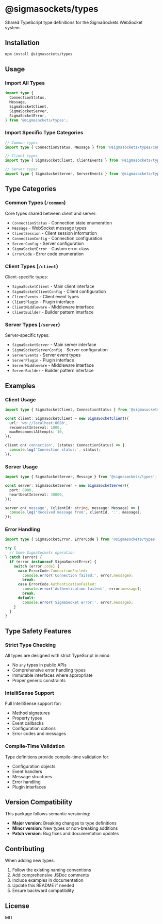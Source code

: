 # @sigmasockets/types

Shared TypeScript type definitions for the SigmaSockets WebSocket system.

## Installation

```bash
npm install @sigmasockets/types
```

## Usage

### Import All Types

```typescript
import type {
  ConnectionStatus,
  Message,
  SigmaSocketClient,
  SigmaSocketServer,
  SigmaSocketError,
} from '@sigmasockets/types';
```

### Import Specific Type Categories

```typescript
// Common types
import type { ConnectionStatus, Message } from '@sigmasockets/types/common';

// Client types
import type { SigmaSocketClient, ClientEvents } from '@sigmasockets/types/client';

// Server types
import type { SigmaSocketServer, ServerEvents } from '@sigmasockets/types/server';
```

## Type Categories

### Common Types (`/common`)

Core types shared between client and server:

- `ConnectionStatus` - Connection state enumeration
- `Message` - WebSocket message types
- `ClientSession` - Client session information
- `ConnectionConfig` - Connection configuration
- `ServerConfig` - Server configuration
- `SigmaSocketError` - Custom error class
- `ErrorCode` - Error code enumeration

### Client Types (`/client`)

Client-specific types:

- `SigmaSocketClient` - Main client interface
- `SigmaSocketClientConfig` - Client configuration
- `ClientEvents` - Client event types
- `ClientPlugin` - Plugin interface
- `ClientMiddleware` - Middleware interface
- `ClientBuilder` - Builder pattern interface

### Server Types (`/server`)

Server-specific types:

- `SigmaSocketServer` - Main server interface
- `SigmaSocketServerConfig` - Server configuration
- `ServerEvents` - Server event types
- `ServerPlugin` - Plugin interface
- `ServerMiddleware` - Middleware interface
- `ServerBuilder` - Builder pattern interface

## Examples

### Client Usage

```typescript
import type { SigmaSocketClient, ConnectionStatus } from '@sigmasockets/types';

const client: SigmaSocketClient = new SigmaSocketClient({
  url: 'ws://localhost:8080',
  reconnectInterval: 1000,
  maxReconnectAttempts: 10,
});

client.on('connection', (status: ConnectionStatus) => {
  console.log('Connection status:', status);
});
```

### Server Usage

```typescript
import type { SigmaSocketServer, Message } from '@sigmasockets/types';

const server: SigmaSocketServer = new SigmaSocketServer({
  port: 8080,
  heartbeatInterval: 30000,
});

server.on('message', (clientId: string, message: Message) => {
  console.log('Received message from', clientId, ':', message);
});
```

### Error Handling

```typescript
import type { SigmaSocketError, ErrorCode } from '@sigmasockets/types';

try {
  // Some SigmaSockets operation
} catch (error) {
  if (error instanceof SigmaSocketError) {
    switch (error.code) {
      case ErrorCode.ConnectionFailed:
        console.error('Connection failed:', error.message);
        break;
      case ErrorCode.AuthenticationFailed:
        console.error('Authentication failed:', error.message);
        break;
      default:
        console.error('SigmaSocket error:', error.message);
    }
  }
}
```

## Type Safety Features

### Strict Type Checking

All types are designed with strict TypeScript in mind:

- No `any` types in public APIs
- Comprehensive error handling types
- Immutable interfaces where appropriate
- Proper generic constraints

### IntelliSense Support

Full IntelliSense support for:

- Method signatures
- Property types
- Event callbacks
- Configuration options
- Error codes and messages

### Compile-Time Validation

Type definitions provide compile-time validation for:

- Configuration objects
- Event handlers
- Message structures
- Error handling
- Plugin interfaces

## Version Compatibility

This package follows semantic versioning:

- **Major version**: Breaking changes to type definitions
- **Minor version**: New types or non-breaking additions
- **Patch version**: Bug fixes and documentation updates

## Contributing

When adding new types:

1. Follow the existing naming conventions
2. Add comprehensive JSDoc comments
3. Include examples in documentation
4. Update this README if needed
5. Ensure backward compatibility

## License

MIT
